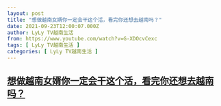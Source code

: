 ```yaml
---
layout: post
title: "想做越南女婿你一定会干这个活，看完你还想去越南吗？"
date: 2021-09-23T12:00:07.000Z
author: LyLy TV越南生活
from: https://www.youtube.com/watch?v=G-XDOcvCexc
tags: [ LyLy TV越南生活 ]
categories: [ LyLy TV越南生活 ]
---
```

<!--1632398407000-->
[想做越南女婿你一定会干这个活，看完你还想去越南吗？](https://www.youtube.com/watch?v=G-XDOcvCexc)
------

<div>

</div>
